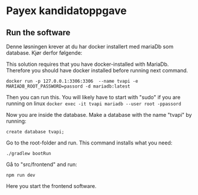 # Payex kandidatoppgave


## Run the software

Denne løsningen krever at du har docker installert med mariaDb som database.  Kjør derfor følgende:

This solution requires that you have docker-installed with MariaDb. Therefore you should have docker installed before running next command.


``docker run -p 127.0.0.1:3306:3306  --name tvapi -e MARIADB_ROOT_PASSWORD=passord -d mariadb:latest``

Then you can run this. You will likely have to start with "sudo" if you are running on linux
``docker exec -it tvapi mariadb --user root -ppassord``

Now you are inside the database. Make a database with the name "tvapi" by running:

``create database tvapi;``

Go to the root-folder and run. This command installs what you need:

``./gradlew bootRun`` 



Gå to "src/frontend" and run:

``npm run dev``

Here you start the frontend software. 